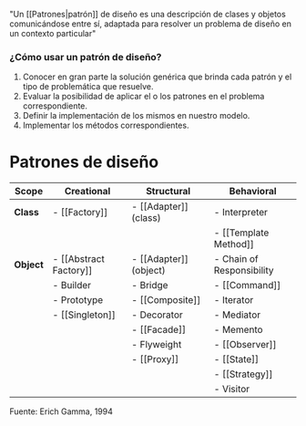 "Un [[Patrones|patrón]] de diseño es una descripción de clases y objetos comunicándose entre sí, adaptada para resolver un problema de diseño en un contexto particular" 

### ¿Cómo usar un patrón de diseño?
1. Conocer en gran parte la solución genérica que brinda cada patrón y el tipo de problemática que resuelve.
2. Evaluar la posibilidad de aplicar el o los patrones en el problema correspondiente.
3. Definir la implementación de los mismos en nuestro modelo.
4. Implementar los métodos correspondientes.

# Patrones de diseño
| Scope      | Creational             | Structural             | Behavioral                |
| ---------- | ---------------------- | ---------------------- | ------------------------- |
| **Class**  | - [[Factory]]          | - [[Adapter]] (class)  | - Interpreter             | 
|            |                        |                        | - [[Template Method]]     |
| **Object** | - [[Abstract Factory]] | - [[Adapter]] (object) | - Chain of Responsibility |
|            | - Builder              | - Bridge               | - [[Command]]             |
|            | - Prototype            | - [[Composite]]        | - Iterator                |
|            | - [[Singleton]]        | - Decorator            | - Mediator                |
|            |                        | - [[Facade]]           | - Memento                 |
|            |                        | - Flyweight            | - [[Observer]]            |
|            |                        | - [[Proxy]]            | - [[State]]               |
|            |                        |                        | - [[Strategy]]            |
|            |                        |                        | - Visitor                 |

Fuente: Erich Gamma, 1994


